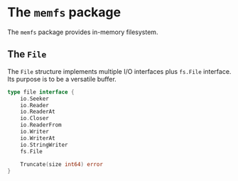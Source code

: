# The `memfs` package

The `memfs` package provides in-memory filesystem.

## The `File`

The `File` structure implements multiple I/O interfaces plus `fs.File` 
interface. Its purpose is to be a versatile buffer. 

```go
type file interface {
    io.Seeker
    io.Reader
    io.ReaderAt
    io.Closer
    io.ReaderFrom
    io.Writer
    io.WriterAt
    io.StringWriter
    fs.File
    
    Truncate(size int64) error
}
```
